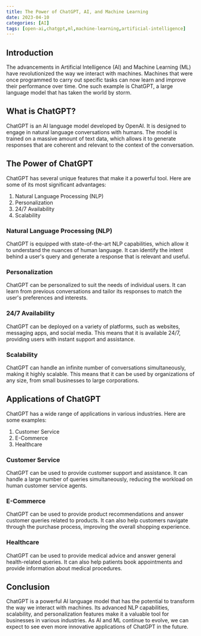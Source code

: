 ```yaml
---
title: The Power of ChatGPT, AI, and Machine Learning
date: 2023-04-10
categories: [AI]
tags: [open-ai,chatgpt,ml,machine-learning,artificial-intelligence]
---
```

## Introduction

The advancements in Artificial Intelligence (AI) and Machine Learning (ML) have revolutionized the way we interact with machines. Machines that were once programmed to carry out specific tasks can now learn and improve their performance over time. One such example is ChatGPT, a large language model that has taken the world by storm.

## What is ChatGPT?

ChatGPT is an AI language model developed by OpenAI. It is designed to engage in natural language conversations with humans. The model is trained on a massive amount of text data, which allows it to generate responses that are coherent and relevant to the context of the conversation.

## The Power of ChatGPT

ChatGPT has several unique features that make it a powerful tool. Here are some of its most significant advantages:

1. Natural Language Processing (NLP)
2. Personalization
3. 24/7 Availability
4. Scalability

### Natural Language Processing (NLP)

ChatGPT is equipped with state-of-the-art NLP capabilities, which allow it to understand the nuances of human language. It can identify the intent behind a user's query and generate a response that is relevant and useful.

### Personalization

ChatGPT can be personalized to suit the needs of individual users. It can learn from previous conversations and tailor its responses to match the user's preferences and interests.

### 24/7 Availability

ChatGPT can be deployed on a variety of platforms, such as websites, messaging apps, and social media. This means that it is available 24/7, providing users with instant support and assistance.

### Scalability

ChatGPT can handle an infinite number of conversations simultaneously, making it highly scalable. This means that it can be used by organizations of any size, from small businesses to large corporations.

## Applications of ChatGPT

ChatGPT has a wide range of applications in various industries. Here are some examples:

1. Customer Service
2. E-Commerce
3. Healthcare

### Customer Service

ChatGPT can be used to provide customer support and assistance. It can handle a large number of queries simultaneously, reducing the workload on human customer service agents.

### E-Commerce

ChatGPT can be used to provide product recommendations and answer customer queries related to products. It can also help customers navigate through the purchase process, improving the overall shopping experience.

### Healthcare

ChatGPT can be used to provide medical advice and answer general health-related queries. It can also help patients book appointments and provide information about medical procedures.

## Conclusion

ChatGPT is a powerful AI language model that has the potential to transform the way we interact with machines. Its advanced NLP capabilities, scalability, and personalization features make it a valuable tool for businesses in various industries. As AI and ML continue to evolve, we can expect to see even more innovative applications of ChatGPT in the future.
